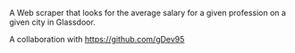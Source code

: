 A Web scraper that looks for the average salary for a given profession on a given city in Glassdoor. 

A collaboration with https://github.com/gDev95 
